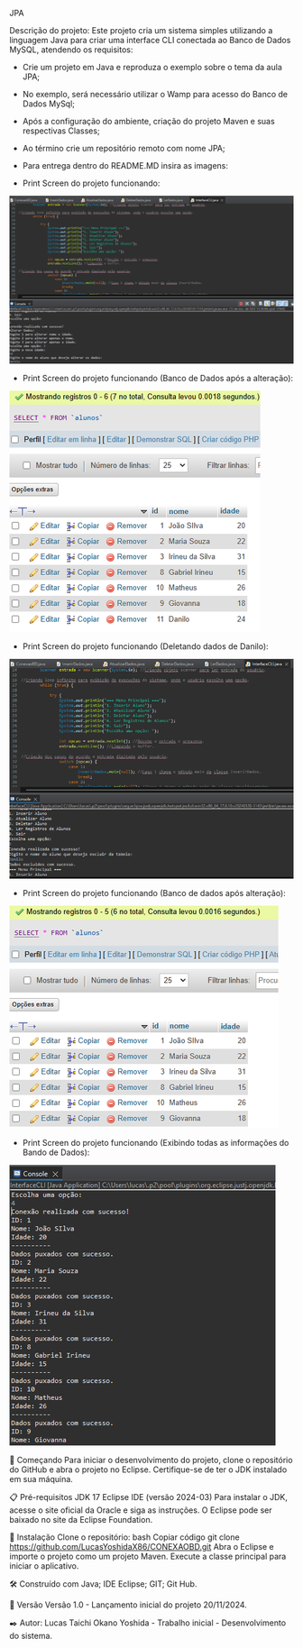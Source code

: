 JPA

Descrição do projeto: Este projeto cria um sistema simples utilizando a linguagem Java para criar uma interface  CLI conectada ao Banco de Dados MySQL, atendendo os requisitos:

- Crie um projeto em Java e reproduza o exemplo sobre o tema da aula JPA;
- No exemplo, será necessário utilizar o Wamp para acesso do Banco de Dados MySql;
- Após a configuração do ambiente, criação do projeto Maven e suas respectivas Classes;
- Ao término crie um repositório remoto com nome JPA;
- Para entrega dentro do README.MD insira as imagens:

 - Print Screen do projeto funcionando:

  
![Acesso ao print screen ](https://github.com/LucasYoshidaX86/CONEXAOBD/blob/main/AtualizarDados.png)


- Print Screen do projeto funcionando (Banco de Dados após a alteração):

  
![Acesso ao print screen ](https://github.com/LucasYoshidaX86/CONEXAOBD/blob/main/AtualizarDadosMySQL.png)


- Print Screen do projeto funcionando (Deletando dados de Danilo):

  
![Acesso ao print screen ](https://github.com/LucasYoshidaX86/CONEXAOBD/blob/main/DeletarDados.png)


- Print Screen do projeto funcionando (Banco de dados após alteração):

  
![Acesso ao print screen ](https://github.com/LucasYoshidaX86/CONEXAOBD/blob/main/DeletarDadosMySQL.png)


- Print Screen do projeto funcionando (Exibindo todas as informações do Bando de Dados):

  
![Acesso ao print screen ](https://github.com/LucasYoshidaX86/CONEXAOBD/blob/main/LerDados.png)


🚀 Começando Para iniciar o desenvolvimento do projeto, clone o repositório do GitHub e abra o projeto no Eclipse. Certifique-se de ter o JDK instalado em sua máquina.

📋 Pré-requisitos JDK 17 Eclipse IDE (versão 2024-03) Para instalar o JDK, acesse o site oficial da Oracle e siga as instruções. O Eclipse pode ser baixado no site da Eclipse Foundation.

🔧 Instalação Clone o repositório: bash Copiar código git clone https://github.com/LucasYoshidaX86/CONEXAOBD.git Abra o Eclipse e importe o projeto como um projeto Maven. Execute a classe principal para iniciar o aplicativo.

🛠️ Construído com Java; IDE Eclipse; GIT; Git Hub.

📌 Versão Versão 1.0 - Lançamento inicial do projeto 20/11/2024.

✒️ Autor: Lucas Taichi Okano Yoshida - Trabalho inicial - Desenvolvimento do sistema.
